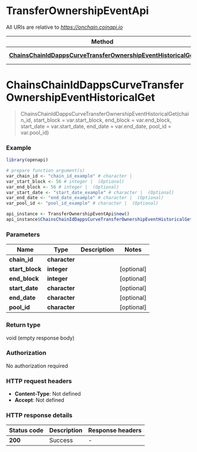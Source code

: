 # TransferOwnershipEventApi

All URIs are relative to *https://onchain.coinapi.io*

Method | HTTP request | Description
------------- | ------------- | -------------
[**ChainsChainIdDappsCurveTransferOwnershipEventHistoricalGet**](TransferOwnershipEventApi.md#ChainsChainIdDappsCurveTransferOwnershipEventHistoricalGet) | **GET** /chains/{chain_id}/dapps/curve/transferOwnershipEvent/historical | 


# **ChainsChainIdDappsCurveTransferOwnershipEventHistoricalGet**
> ChainsChainIdDappsCurveTransferOwnershipEventHistoricalGet(chain_id, start_block = var.start_block, end_block = var.end_block, start_date = var.start_date, end_date = var.end_date, pool_id = var.pool_id)



### Example
```R
library(openapi)

# prepare function argument(s)
var_chain_id <- "chain_id_example" # character | 
var_start_block <- 56 # integer |  (Optional)
var_end_block <- 56 # integer |  (Optional)
var_start_date <- "start_date_example" # character |  (Optional)
var_end_date <- "end_date_example" # character |  (Optional)
var_pool_id <- "pool_id_example" # character |  (Optional)

api_instance <- TransferOwnershipEventApi$new()
api_instance$ChainsChainIdDappsCurveTransferOwnershipEventHistoricalGet(var_chain_id, start_block = var_start_block, end_block = var_end_block, start_date = var_start_date, end_date = var_end_date, pool_id = var_pool_id)
```

### Parameters

Name | Type | Description  | Notes
------------- | ------------- | ------------- | -------------
 **chain_id** | **character**|  | 
 **start_block** | **integer**|  | [optional] 
 **end_block** | **integer**|  | [optional] 
 **start_date** | **character**|  | [optional] 
 **end_date** | **character**|  | [optional] 
 **pool_id** | **character**|  | [optional] 

### Return type

void (empty response body)

### Authorization

No authorization required

### HTTP request headers

 - **Content-Type**: Not defined
 - **Accept**: Not defined

### HTTP response details
| Status code | Description | Response headers |
|-------------|-------------|------------------|
| **200** | Success |  -  |

